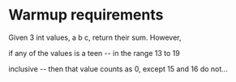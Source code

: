 Warmup requirements
===================

Given 3 int values, a b c, return their sum. However, 

if any of the values is a teen -- in the range 13 to 19 

inclusive -- then that value counts as 0, except 15 and 16 do not...